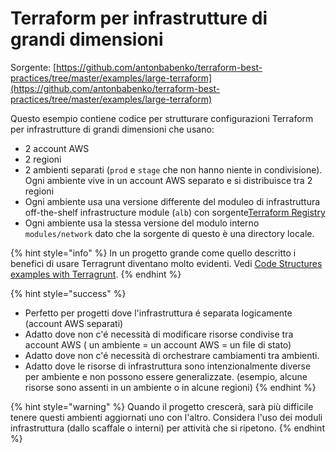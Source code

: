 # Terraform per infrastrutture di grandi dimensioni

Sorgente: [https://github.com/antonbabenko/terraform-best-practices/tree/master/examples/large-terraform](https://github.com/antonbabenko/terraform-best-practices/tree/master/examples/large-terraform)

Questo esempio contiene codice per strutturare configurazioni Terraform per infrastrutture di grandi dimensioni che usano:&#x20;

* 2 account AWS&#x20;
* 2 regioni
* 2 ambienti separati (`prod` e `stage` che non hanno niente in condivisione). Ogni ambiente vive in un account AWS separato e si distribuisce tra 2 regioni
* Ogni ambiente usa una versione differente del moduleo di infrastruttura off-the-shelf infrastructure module (`alb`) con sorgente[Terraform Registry](https://registry.terraform.io/)
* Ogni ambiente usa la stessa versione del modulo interno  `modules/network` dato che la sorgente di questo è una directory locale.&#x20;

{% hint style="info" %}
In un progetto grande come quello descritto i benefici di usare Terragrunt diventano molto evidenti. Vedi [Code Structures examples with Terragrunt](../terragrunt.md).
{% endhint %}

{% hint style="success" %}
* Perfetto per progetti dove l'infrastruttura é separata logicamente (account AWS separati)
* Adatto dove non c'é necessità di modificare risorse condivise tra account AWS ( un ambiente = un account AWS = un file di stato)
* Adatto dove non c'é necessità di orchestrare cambiamenti tra ambienti.
* Adatto dove le risorse di infrastruttura sono intenzionalmente diverse per ambiente e non possono essere generalizzate. (esempio, alcune risorse sono assenti in un ambiente o in alcune regioni)
{% endhint %}

{% hint style="warning" %}
Quando il progetto crescerà, sarà più difficile tenere questi ambienti aggiornati uno con l'altro. Considera l'uso dei moduli infrastruttura (dallo scaffale o interni) per attività che si ripetono.
{% endhint %}
